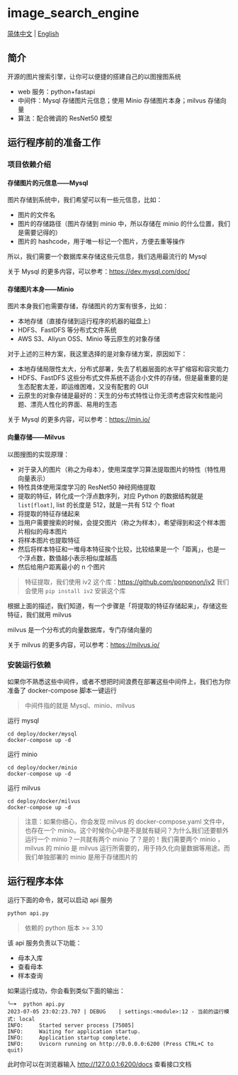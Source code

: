 # image_search_engine

[简体中文](./README.zh-CN.md) | [English](./README.md)

## 简介

开源的图片搜索引擎，让你可以便捷的搭建自己的以图搜图系统

- web 服务：python+fastapi
- 中间件：Mysql 存储图片元信息；使用 Minio 存储图片本身；milvus 存储向量
- 算法：配合微调的 ResNet50 模型

## 运行程序前的准备工作

### 项目依赖介绍

#### 存储图片的元信息——Mysql

图片存储到系统中，我们希望可以有一些元信息，比如：

- 图片的文件名
- 图片的存储路径（图片存储到 minio 中，所以存储在 minio 的什么位置，我们是需要记得的）
- 图片的 hashcode，用于唯一标记一个图片，方便去重等操作

所以，我们需要一个数据库来存储这些元信息，我们选用最流行的 Mysql

关于 Mysql 的更多内容，可以参考：https://dev.mysql.com/doc/

#### 存储图片本身——Minio

图片本身我们也需要存储，存储图片的方案有很多，比如：

- 本地存储（直接存储到运行程序的机器的磁盘上）
- HDFS、FastDFS 等分布式文件系统
- AWS S3、Aliyun OSS、Minio 等云原生的对象存储

对于上述的三种方案，我这里选择的是对象存储方案，原因如下：

- 本地存储局限性太大，分布式部署，失去了机器层面的水平扩缩容和容灾能力
- HDFS、FastDFS 这些分布式文件系统不适合小文件的存储，但是最重要的是生态配套太差，即运维困难，又没有配套的 GUI
- 云原生的对象存储是最好的：天生的分布式特性让你无须考虑容灾和性能问题、漂亮人性化的界面、易用的生态

关于 Mysql 的更多内容，可以参考：https://min.io/

#### 向量存储——Milvus

以图搜图的实现原理：

- 对于录入的图片（称之为母本），使用深度学习算法提取图片的特性（特性用向量表示）
- 特性具体使用深度学习的 ResNet50 神经网络提取
- 提取的特征，转化成一个浮点数序列，对应 Python 的数据结构就是 `list[float]`, list 的长度是 512，就是一共有 512 个 float
- 将提取的特征存储起来
- 当用户需要搜索的时候，会提交图片（称之为样本），希望得到和这个样本图片相似的母本图片
- 将样本图片也提取特征
- 然后将样本特征和一堆母本特征挨个比较，比较结果是一个「距离」，也是一个浮点数，数值越小表示相似度越高
- 然后给用户距离最小的 n 个图片

> 特征提取，我们使用 iv2 这个库：https://github.com/ponponon/iv2
> 我们会使用 `pip install iv2` 安装这个库

根据上面的描述，我们知道，有一个步骤是「将提取的特征存储起来」，存储这些特征，我们就用 milvus

milvus 是一个分布式的向量数据库，专门存储向量的

关于 milvus 的更多内容，可以参考：https://milvus.io/

### 安装运行依赖

如果你不熟悉这些中间件，或者不想把时间浪费在部署这些中间件上，我们也为你准备了 docker-compose 脚本一键运行

> 中间件指的就是 Mysql、minio、milvus

运行 mysql

```shell
cd deploy/docker/mysql
docker-compose up -d
```

运行 minio

```shell
cd deploy/docker/minio
docker-compose up -d
```

运行 milvus

```shell
cd deploy/docker/milvus
docker-compose up -d
```

> 注意：如果你细心，你会发现 milvus 的 docker-compose.yaml 文件中，也存在一个 minio。这个时候你心中是不是就有疑问？为什么我们还要额外运行一个 minio？一共就有两个 minio 了？是的！我们需要两个 minio ，milvus 的 minio 是 milvus 运行所需要的，用于持久化向量数据等用途。而我们单独部署的 minio 是用于存储图片的

## 运行程序本体

运行下面的命令，就可以启动 api 服务

```python
python api.py
```

> 依赖的 python 版本 >= 3.10

该 api 服务负责以下功能：

- 母本入库
- 查看母本
- 样本查询

如果运行成功，你会看到类似下面的输出：

```shell
╰─➤  python api.py
2023-07-05 23:02:23.707 | DEBUG    | settings:<module>:12 - 当前的运行模式: local
INFO:     Started server process [75085]
INFO:     Waiting for application startup.
INFO:     Application startup complete.
INFO:     Uvicorn running on http://0.0.0.0:6200 (Press CTRL+C to quit)
```

此时你可以在浏览器输入 http://127.0.0.1:6200/docs 查看接口文档
